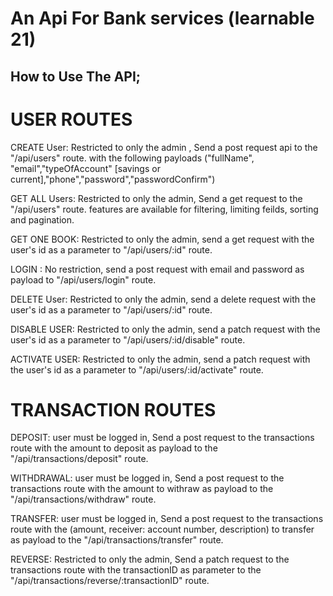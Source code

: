 # An Api For Bank services (learnable 21)


## How to Use The API;


# USER ROUTES


CREATE User: Restricted to only the admin , Send a post request api to the "/api/users" route. with the following payloads ("fullName", "email","typeOfAccount" [savings or current],"phone","password","passwordConfirm")

GET ALL Users: Restricted to only the admin, Send a get request to the "/api/users" route. features are available for filtering, limiting feilds, sorting and pagination.

GET ONE BOOK: Restricted to only the admin, send a get request with the user's id as a parameter  to "/api/users/:id" route.

LOGIN : No restriction, send a post request with email and password as payload  to "/api/users/login" route. 

DELETE User: Restricted to only the admin, send a delete request with the user's id as a parameter  to "/api/users/:id" route.

DISABLE USER: Restricted to only the admin, send a patch request with the user's id as a parameter  to "/api/users/:id/disable" route.

ACTIVATE USER: Restricted to only the admin, send a patch request with the user's id as a parameter  to "/api/users/:id/activate" route.

# TRANSACTION ROUTES


DEPOSIT: user must be logged in, Send a post request to the transactions route with the amount to deposit as payload  to the "/api/transactions/deposit" route.

WITHDRAWAL: user must be logged in, Send a post request to the transactions route with the amount to withraw as payload  to the "/api/transactions/withdraw" route.

TRANSFER: user must be logged in, Send a post request to the transactions route with the (amount, receiver: account number, description) to transfer as payload to the "/api/transactions/transfer" route.

REVERSE: Restricted to only the admin, Send a patch request to the transactions route with the transactionID as parameter to the "/api/transactions/reverse/:transactionID" route.

